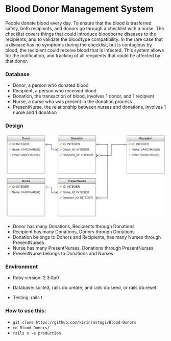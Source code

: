# Blood Donor Management System

People donate blood every day. To ensure that the blood is trasferred safely, both recipients, and donors go through a checklist with a nurse. The checklist covers things that could introduce bloodborne diseases to the recipients, and to validate the bloodtype compatibility. In the rare case that a disease has no symptoms during the checklist, but is contagious by blood, the recipient could receive blood that is infected. This system allows for the notification, and tracking of all recipients that could be affected by that donor.

### Database

* Donor, a person who donated blood
* Recipient, a person who received blood
* Donation, the transaction of blood, involves 1 donor, and 1 recipient
* Nurse, a nurse who was present in the donation process
* PresentNurse, the relationship between nurses and donations, involves 1 nurse and 1 donation

### Design
![Database Schema](app/assets/images/schema.png "Database Schema")

* Donor has many Donations, Recipients through Donations
* Recipient has many Donations, Donors through Donations
* Donation belongs to Donors and Recipients, has many Nurses through PresentNurses
* Nurse has many PresentNurses, Donations through PresentNurses
* PresentNurse belongs to Donations and Nurses

### Environment

* Ruby version: 2.3.0p0

* Database: sqlite3, rails db:create, and rails db:seed, or rails db:reset

* Testing: rails t

### How to use this:
* ```git clone https://github.com/kirinrastogi/Blood-Donors```
* ```cd Blood-Donors/```
* ```rails s -e production```
